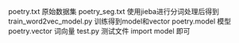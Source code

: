 poetry.txt      原始数据集
poetry_seg.txt      使用jieba进行分词处理后得到
train_word2vec_model.py     训练得到model和vector
poetry.model        模型
poetry.vector       词向量
test.py     测试文件 import model 即可
